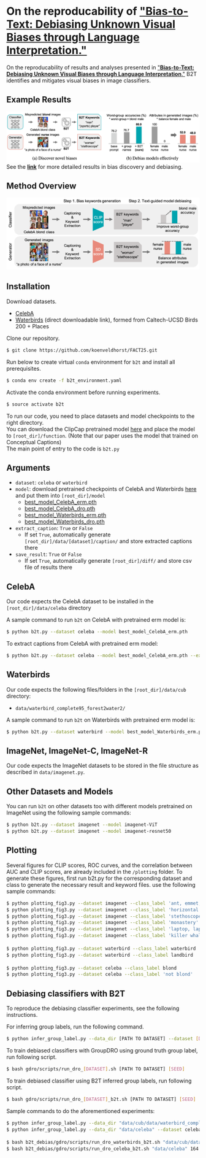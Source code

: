 # On the reproducability of ["**Bias-to-Text: Debiasing Unknown Visual Biases through Language Interpretation**."](https://arxiv.org/abs/2301.11104)

On the reproducability of results and analyses presented in ["**Bias-to-Text: Debiasing Unknown Visual Biases through Language Interpretation**."](https://arxiv.org/abs/2301.11104)
B2T identifies and mitigates visual biases in image classifiers.


## Example Results
![plot](./assets/figure_1.png)
See the [**link**](./docs/more_results.MD) for more detailed results in bias discovery and debiasing.

## Method Overview
![plot](./assets/figure_2.png)


## Installation

Download datasets.
- [CelebA](http://mmlab.ie.cuhk.edu.hk/projects/CelebA.html)
- [Waterbirds](https://nlp.stanford.edu/data/dro/waterbird_complete95_forest2water2.tar.gz) (direct downloadable link), formed from Caltech-UCSD Birds 200 + Places

Clone our repository.  
```bash
$ git clone https://github.com/koenveldhorst/FACT25.git
```

Run below to create virtual ```conda``` environment for ```b2t```  and install all prerequisites.
```bash
$ conda env create -f b2t_environment.yaml
```

Activate the conda environment before running experiments.
```bash
$ source activate b2t
```

To run our code, you need to place datasets and model checkpoints to the right directory.  
You can download the ClipCap pretrained model [here](https://github.com/rmokady/CLIP_prefix_caption) and place the model to ```[root_dir]/function```. (Note that our paper uses the model that trained on Conceptual Captions)  
The main point of entry to the code is ```b2t.py```

## Arguments
- ```dataset```: ```celeba``` or ```waterbird```
- ```model```: download pretrained checkpoints of CelebA and Waterbirds [here](https://worksheets.codalab.org/worksheets/0x621811fe446b49bb818293bae2ef88c0) and put them into ```[root_dir]/model```    
  - [best_model_CelebA_erm.pth](https://worksheets.codalab.org/rest/bundles/0x227a9d64524a46e29e34177b8073cb44/contents/blob/logs/best_model.pth)
  - [best_model_CelebA_dro.pth](https://worksheets.codalab.org/rest/bundles/0xa7c89242d1c1442d8c9b94902469ba15/contents/blob/logs/best_model.pth) 
  - [best_model_Waterbirds_erm.pth](https://worksheets.codalab.org/rest/bundles/0x677545cb487b4c98831e70b16ff836e7/contents/blob/logs/best_model.pth)
  - [best_model_Waterbirds_dro.pth](https://worksheets.codalab.org/rest/bundles/0x365690114c2e4b369c489314fdae7e99/contents/blob/logs/best_model.pth)
- ```extract_caption```: ```True``` or ```False```
  - If set ```True```, automatically generate ```[root_dir]/data/[dataset]/caption/``` and store extracted captions there
- ```save_result```: ```True``` or ```False```
  - If set ```True```, automatically generate ```[root_dir]/diff/``` and store csv file of results there

## CelebA
Our code expects the CelebA dataset to be installed in the ```[root_dir]/data/celeba``` directory

A sample command to run ```b2t``` on CelebA with pretrained erm model is:
```bash
$ python b2t.py --dataset celeba --model best_model_CelebA_erm.pth
```

To extract captions from CelebA with pretrained erm model:
```bash
$ python b2t.py --dataset celeba --model best_model_CelebA_erm.pth --extract_caption
```

## Waterbirds
Our code expects the following files/folders in the ```[root_dir]/data/cub``` directory:
- ```data/waterbird_complete95_forest2water2/```

A sample command to run ```b2t``` on Waterbirds with pretrained erm model is:
```bash
$ python b2t.py --dataset waterbird --model best_model_Waterbirds_erm.pth
```
## ImageNet, ImageNet-C, ImageNet-R
Our code expects the ImageNet datasets to be stored in the file structure as described in ```data/imagenet.py```.

## Other Datasets and Models
You can run ```b2t``` on other datasets too with different models pretrained on ImageNet using the following sample commands:
```bash
$ python b2t.py --dataset imagenet --model imagenet-ViT
$ python b2t.py --dataset imagenet --model imagenet-resnet50
```


## Plotting
Several figures for CLIP scores, ROC curves, and the correlation between AUC and CLIP scores, are already included in the ```/plotting``` folder.
To generate these figures, first run b2t.py for the corresponding dataset and class to generate the necessary result and keyword files. 
use the following sample commands:
```bash
$ python plotting_fig3.py --dataset imagenet --class_label 'ant, emmet, pismire'
$ python plotting_fig3.py --dataset imagenet --class_label 'horizontal bar, high bar'
$ python plotting_fig3.py --dataset imagenet --class_label 'stethoscope'
$ python plotting_fig3.py --dataset imagenet --class_label 'monastery'
$ python plotting_fig3.py --dataset imagenet --class_label 'laptop, laptop computer'
$ python plotting_fig3.py --dataset imagenet --class_label 'killer whale, killer, orca, grampus, sea wolf, Orcinus orca'

$ python plotting_fig3.py --dataset waterbird --class_label waterbird
$ python plotting_fig3.py --dataset waterbird --class_label landbird

$ python plotting_fig3.py --dataset celeba --class_label blond
$ python plotting_fig3.py --dataset celeba --class_label 'not blond'
```

## Debiasing classifiers with B2T
<!-- To reproduce the debiasing classifier experiments, see [b2t_debias](b2t_debias).   -->
To reproduce the debiasing classifier experiments, see the following instructions.


For inferring group labels, run the following command.
```bash
$ python infer_group_label.py --data_dir [PATH TO DATASET] --dataset [DATASET] --save_path pseudo_bias/[DATASET].pt
```

To train debiased classifiers with GroupDRO using ground truth group label, run following script. 

```bash
$ bash gdro/scripts/run_dro_[DATASET].sh [PATH TO DATASET] [SEED]
```

To train debiased classifier using B2T inferred group labels, run following script. 

```bash
$ bash gdro/scripts/run_dro_[DATASET]_b2t.sh [PATH TO DATASET] [SEED]
```

Sample commands to do the aforementioned experiments:
```bash
$ python infer_group_label.py --data_dir "data/cub/data/waterbird_complete95_forest2water2" --dataset waterbirds --save_path b2t_debias/pseudo_bias/waterbirds.pt
$ python infer_group_label.py --data_dir "data/celeba" --dataset celeba --save_path b2t_debias/pseudo_bias/celeba.pt

$ bash b2t_debias/gdro/scripts/run_dro_waterbirds_b2t.sh "data/cub/data/waterbird_complete95_forest2water2" 380
$ bash b2t_debias/gdro/scripts/run_dro_celeba_b2t.sh "data/celeba" 164
```

<!-- ## Diffusion models with B2T
To reproduce the diffusion model experiments, see [b2t_diffusion](b2t_diffusion).   -->
